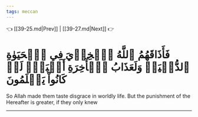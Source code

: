 ```yaml
---
tags: meccan
---
```


👈 [[39-25.md|Prev]] | [[39-27.md|Next]] 👉

# فَأَذَاقَهُمُ ٱللَّهُ ٱلۡخِزۡيَ فِي ٱلۡحَيَوٰةِ ٱلدُّنۡيَاۖ وَلَعَذَابُ ٱلۡأٓخِرَةِ أَكۡبَرُۚ لَوۡ كَانُواْ يَعۡلَمُونَ

So Allah made them taste disgrace in worldly life. But the punishment of the Hereafter is greater, if they only knew

---

